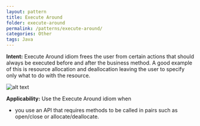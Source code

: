 ```yaml
---
layout: pattern
title: Execute Around
folder: execute-around
permalink: /patterns/execute-around/
categories: Other
tags: Java
---
```


**Intent:** Execute Around idiom frees the user from certain actions that
should always be executed before and after the business method. A good example
of this is resource allocation and deallocation leaving the user to specify
only what to do with the resource.

![alt text](./etc/execute-around.png "Execute Around")

**Applicability:** Use the Execute Around idiom when

* you use an API that requires methods to be called in pairs such as open/close or allocate/deallocate.
